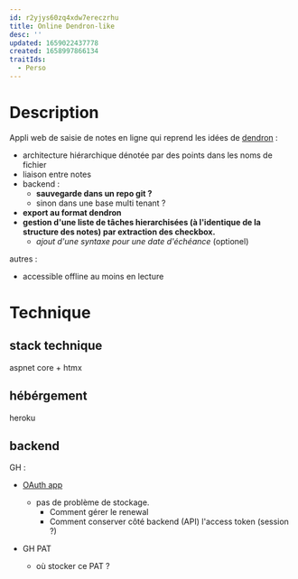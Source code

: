 ```yaml
---
id: r2yjys60zq4xdw7ereczrhu
title: Online Dendron-like
desc: ''
updated: 1659022437778
created: 1658997866134
traitIds:
  - Perso
---
```


# Description

Appli web de saisie de notes en ligne qui reprend les idées de [dendron](dendron.so) :
- architecture hiérarchique dénotée par des points dans les noms de fichier
- liaison entre notes 
- backend :
    - **sauvegarde dans un repo git ?**
    - sinon dans une base multi tenant ?
- **export au format dendron**
- **gestion d'une liste de tâches hierarchisées (à l'identique de la structure des notes) par extraction des checkbox.**
  - *ajout d'une syntaxe pour une date d'échéance* (optionel)

autres :
 - accessible offline au moins en lecture 

# Technique

## stack technique

aspnet core + htmx 

## hébérgement 

heroku

## backend

GH : 
 - [OAuth app](https://docs.github.com/en/developers/apps/building-oauth-apps/scopes-for-oauth-apps)
    - pas de problème de stockage. 
        - Comment gérer le renewal
        - Comment conserver côté backend (API) l'access token (session ?)




 - GH PAT  
    - où stocker ce PAT ?



